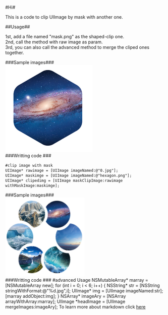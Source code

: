 #Hi#

This is a code to clip UIImage by mask with another one. 

##Usage##

1st, add a file named "mask.png" as the shaped-clip one.<br>
2nd, call the method with raw image as param.<br>
3rd, you can also call the advanced method to merge the cliped ones together.<br>

###Sample images###
<br/>
<img src="https://github.com/chenguohao/groupAvatar/blob/master/sample1.png"/>
<br/>
###Writting code ###

    #clip image with mask
    UIImage* rawimage = [UIImage imageNamed:@"0.jpg"];
    UIImage* maskimge = [UIImage imageNamed:@"hexagon.png"];
    UIImage* clipedimg = [UIImage maskClipImage:rawimage withMaskImage:maskimge];

###Sample images###
<br/>
<img src="https://github.com/chenguohao/groupAvatar/blob/master/sample2.png"/>
<br/>
###Writting code ###
    #advanced Usage
    NSMutableArray* marray = [NSMutableArray new];
    for (int i = 0; i < 6; i++) {
        NSString* str = [NSString stringWithFormat:@"%d.jpg",i];
        UIImage* img = [UIImage imageNamed:str];
        [marray addObject:img];
    }
    NSArray* imageAry = [NSArray arrayWithArray:marray];
    UIImage *headImage = [UIImage mergeImages:imageAry];
To learn more about markdown click [here][1]

[1]: http://blog.csdn.net/leo_master/article/details/48023191